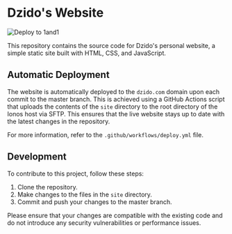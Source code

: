 # Dzido's Website

![Deploy to 1and1](https://github.com//vicsz/dzido-site/actions/workflows/deploy.yml/badge.svg)


This repository contains the source code for Dzido's personal website, a simple static site built with HTML, CSS, and JavaScript. 

## Automatic Deployment

The website is automatically deployed to the `dzido.com` domain upon each commit to the master branch. This is achieved using a GitHub Actions script that uploads the contents of the `site` directory to the root directory of the Ionos host via SFTP. This ensures that the live website stays up to date with the latest changes in the repository.

For more information, refer to the `.github/workflows/deploy.yml` file.

## Development

To contribute to this project, follow these steps:

1. Clone the repository.
2. Make changes to the files in the `site` directory.
3. Commit and push your changes to the master branch.

Please ensure that your changes are compatible with the existing code and do not introduce any security vulnerabilities or performance issues.
